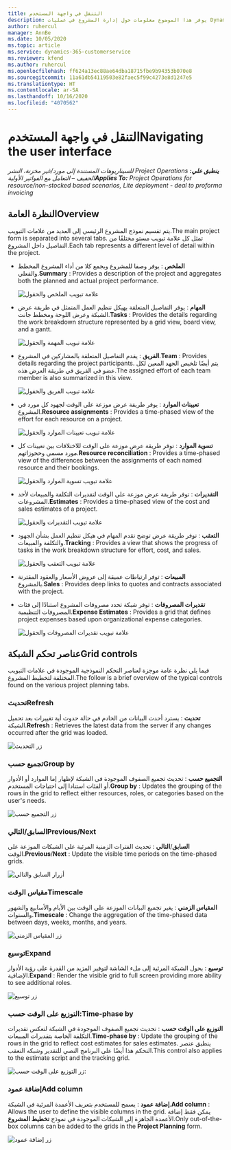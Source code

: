 ```yaml
---
title: التنقل في واجهة المستخدم
description: يوفر هذا الموضوع معلومات حول إدارة المشروع في عمليات Dynamics 365 Project.
author: ruhercul
manager: AnnBe
ms.date: 10/05/2020
ms.topic: article
ms.service: dynamics-365-customerservice
ms.reviewer: kfend
ms.author: ruhercul
ms.openlocfilehash: ff624a13ec88ae64dba18715fbe9b94353b070e8
ms.sourcegitcommit: 11a61db54119503e82faec5f99c4273e8d1247e5
ms.translationtype: HT
ms.contentlocale: ar-SA
ms.lasthandoff: 10/16/2020
ms.locfileid: "4070562"
---
```

# <a name="navigating-the-user-interface"></a><span data-ttu-id="43244-103">التنقل في واجهة المستخدم</span><span class="sxs-lookup"><span data-stu-id="43244-103">Navigating the user interface</span></span>

<span data-ttu-id="43244-104">_**ينطبق علي:** ‏‫Project Operations للسيناريوهات المستندة إلى مورد/غير مخزنة‬، ‏‫النشر الخفيف – التعامل مع الفواتير الأولية‬_</span><span class="sxs-lookup"><span data-stu-id="43244-104">_**Applies To:** Project Operations for resource/non-stocked based scenarios, Lite deployment - deal to proforma invoicing_</span></span>

## <a name="overview"></a><span data-ttu-id="43244-105">النظرة العامة</span><span class="sxs-lookup"><span data-stu-id="43244-105">Overview</span></span>

<span data-ttu-id="43244-106">يتم تقسيم نموذج المشروع الرئيسي إلى العديد من علامات التبويب.</span><span class="sxs-lookup"><span data-stu-id="43244-106">The main project form is separated into several tabs.</span></span> <span data-ttu-id="43244-107">تمثل كل علامة تبويب مستو مختلفًا من التفاصيل داخل المشروع.</span><span class="sxs-lookup"><span data-stu-id="43244-107">Each tab represents a different level of detail within the project.</span></span>

- <span data-ttu-id="43244-108">**الملخص** : يوفر وصفا للمشروع ويجمع كلا من أداء المشروع المخطط والفعلي.</span><span class="sxs-lookup"><span data-stu-id="43244-108">**Summary** : Provides a description of the project and aggregates both the planned and actual project performance.</span></span>

    ![علامة تبويب الملخص والحقول](media/navigation7.png)

- <span data-ttu-id="43244-110">**المهام** : يوفر التفاصيل المتعلقة بهيكل تنظيم العمل المتمثل في طريقة عرض الشبكة وعرض اللوحة ومخطط جانت.</span><span class="sxs-lookup"><span data-stu-id="43244-110">**Tasks** : Provides the details regarding the work breakdown structure represented by a grid view, board view, and a gantt.</span></span>

    ![علامة تبويب المهمة والحقول](media/navigation8.png)

- <span data-ttu-id="43244-112">**الفريق** : يقدم التفاصيل المتعلقة بالمشاركين في المشروع.</span><span class="sxs-lookup"><span data-stu-id="43244-112">**Team** : Provides details regarding the project participants.</span></span> <span data-ttu-id="43244-113">يتم أيضًا تلخيص الجهد المعين لكل عضو في الفريق في طريقة العرض هذه.</span><span class="sxs-lookup"><span data-stu-id="43244-113">The assigned effort of each team member is also summarized in this view.</span></span>

    ![علامة تبويب الفريق والحقول](media/navigation9.png)

- <span data-ttu-id="43244-115">**تعيينات الموارد** : يوفر طريقة عرض موزعة على الوقت لجهود كل مورد في المشروع.</span><span class="sxs-lookup"><span data-stu-id="43244-115">**Resource assignments** : Provides a time-phased view of the effort for each resource on a project.</span></span>

    ![علامة تبويب تعيينات الموارد والحقول](media/navigation10.png)

- <span data-ttu-id="43244-117">**تسوية الموارد** : توفر طريقة عرض موزعة على الوقت للاختلافات بين تعيينات كل مورد مسمي وحجوزاتهم.</span><span class="sxs-lookup"><span data-stu-id="43244-117">**Resource reconciliation** : Provides a time-phased view of the differences between the assignments of each named resource and their bookings.</span></span>

    ![علامة تبويب تسوية الموارد والحقول](media/navigation11.png)

- <span data-ttu-id="43244-119">**التقديرات** : توفر طريقة عرض موزعة على الوقت لتقديرات التكلفة والمبيعات لأحد المشروعات.</span><span class="sxs-lookup"><span data-stu-id="43244-119">**Estimates** : Provides a time-phased view of the cost and sales estimates of a project.</span></span>

    ![علامة تبويب التقديرات والحقول](media/navigation12.png)

- <span data-ttu-id="43244-121">**التعقب** : توفر طريقة عرض توضح تقدم المهام في هيكل تنظيم العمل بشأن الجهود والتكلفة والمبيعات.</span><span class="sxs-lookup"><span data-stu-id="43244-121">**Tracking** : Provides a view that shows the progress of tasks in the work breakdown structure for effort, cost, and sales.</span></span>

    ![علامة تبويب التعقب والحقول](media/navigation13.png)

- <span data-ttu-id="43244-123">**المبيعات** : توفر ارتباطات عميقة إلى عروض الأسعار والعقود المقترنة بالمشروع.</span><span class="sxs-lookup"><span data-stu-id="43244-123">**Sales** : Provides deep links to quotes and contracts associated with the project.</span></span>

- <span data-ttu-id="43244-124">**تقديرات المصروفات** : توفر شبكة تحدد مصروفات المشروع استنادًا إلى فئات المصروفات التنظيمية.</span><span class="sxs-lookup"><span data-stu-id="43244-124">**Expense Estimates** : Provides a grid that defines project expenses based upon organizational expense categories.</span></span>

    ![علامة تبويب تقديرات المصروفات والحقول](media/navigation14.png)

## <a name="grid-controls"></a><span data-ttu-id="43244-126">عناصر تحكم الشبكة</span><span class="sxs-lookup"><span data-stu-id="43244-126">Grid controls</span></span>

<span data-ttu-id="43244-127">فيما يلي نظرة عامة موجزة لعناصر التحكم النموذجية الموجودة في علامات التبويب المختلفة لتخطيط المشروع.</span><span class="sxs-lookup"><span data-stu-id="43244-127">The follow is a brief overview of the typical controls found on the various project planning tabs.</span></span>

### <a name="refresh"></a><span data-ttu-id="43244-128">تحديث‬</span><span class="sxs-lookup"><span data-stu-id="43244-128">Refresh</span></span>

<span data-ttu-id="43244-129">**تحديث** : يسترد أحدث البيانات من الخادم في حالة حدوث أية تغييرات بعد تحميل الشبكة.</span><span class="sxs-lookup"><span data-stu-id="43244-129">**Refresh** : Retrieves the latest data from the server if any changes occurred after the grid was loaded.</span></span>

![زر التحديث](media/navigation7.png)

### <a name="group-by"></a><span data-ttu-id="43244-131">تجميع حسب</span><span class="sxs-lookup"><span data-stu-id="43244-131">Group by</span></span>

<span data-ttu-id="43244-132">**التجميع حسب** : تحديث تجميع الصفوف الموجودة في الشبكة لإظهار إما الموارد أو الأدوار أو الفئات استنادا إلى احتياجات المستخدم.</span><span class="sxs-lookup"><span data-stu-id="43244-132">**Group by** : Updates the grouping of the rows in the grid to reflect either resources, roles, or categories based on the user's needs.</span></span>

![زر التجميع حسب](media/navigation6.png)

### <a name="previousnext"></a><span data-ttu-id="43244-134">السابق/التالي</span><span class="sxs-lookup"><span data-stu-id="43244-134">Previous/Next</span></span>

<span data-ttu-id="43244-135">**السابق**/**التالي** : تحديث الفترات الزمنية المرئية على الشبكات الموزعة على الوقت.</span><span class="sxs-lookup"><span data-stu-id="43244-135">**Previous**/**Next** : Update the visible time periods on the time-phased grids.</span></span>

![أزرار السابق والتالي](media/navigation2.png)

### <a name="timescale"></a><span data-ttu-id="43244-137">مقياس الوقت</span><span class="sxs-lookup"><span data-stu-id="43244-137">Timescale</span></span>

<span data-ttu-id="43244-138">**المقياس الزمني** : يغير تجميع البيانات الموزعة على الوقت بين الأيام والأسابيع والشهور والسنوات.</span><span class="sxs-lookup"><span data-stu-id="43244-138">**Timescale** : Change the aggregation of the time-phased data between days, weeks, months, and years.</span></span>

![زر المقياس الزمني](media/navigation3.png)

### <a name="expand"></a><span data-ttu-id="43244-140">توسيع</span><span class="sxs-lookup"><span data-stu-id="43244-140">Expand</span></span>

<span data-ttu-id="43244-141">**توسيع** : يحول الشبكة المرئية إلى ملء الشاشة لتوفير المزيد من القدرة على رؤية الأدوار الإضافية.</span><span class="sxs-lookup"><span data-stu-id="43244-141">**Expand** : Render the visible grid to full screen providing more ability to see additional roles.</span></span>

![زر توسيع ](media/navigation4.png)

### <a name="time-phase-by"></a><span data-ttu-id="43244-143">التوزيع على الوقت حسب:</span><span class="sxs-lookup"><span data-stu-id="43244-143">Time-phase by</span></span>

<span data-ttu-id="43244-144">**التوزيع على الوقت حسب** : تحديث تجميع الصفوف الموجودة في الشبكة لتعكس تقديرات التكلفة الخاصة بتقديرات المبيعات.</span><span class="sxs-lookup"><span data-stu-id="43244-144">**Time-phase by** : Update the grouping of the rows in the grid to reflect cost estimates for sales estimates.</span></span> <span data-ttu-id="43244-145">ينطبق عنصر التحكم هذا أيضًا على البرنامج النصي للتقدير وشبكه التعقب.</span><span class="sxs-lookup"><span data-stu-id="43244-145">This control also applies to the estimate script and the tracking grid.</span></span>

![زر التوزيع على الوقت حسب:](media/navigation0.png)

### <a name="add-column"></a><span data-ttu-id="43244-147">إضافة عمود</span><span class="sxs-lookup"><span data-stu-id="43244-147">Add column</span></span>

<span data-ttu-id="43244-148">**إضافة عمود** : يسمح للمستخدم بتعريف الأعمدة المرئية في الشبكة.</span><span class="sxs-lookup"><span data-stu-id="43244-148">**Add column** : Allows the user to define the visible columns in the grid.</span></span> <span data-ttu-id="43244-149">يمكن فقط إضافة الأعمدة الجاهزة إلى الشبكات الموجودة في نموذج **تخطيط المشروع**.</span><span class="sxs-lookup"><span data-stu-id="43244-149">Only out-of-the-box columns can be added to the grids in the **Project Planning** form.</span></span>

![زر إضافة عمود](media/navigation5.png)
